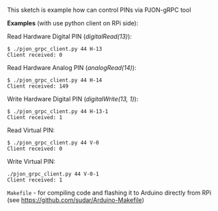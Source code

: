 This sketch is example how can control PINs via PJON-gRPC tool

**Examples** (with use python client on RPi side):

Read Hardware Digital PIN (_digitalRead(13)_):
```
$ ./pjon_grpc_client.py 44 H-13
Client received: 0
```
Read Hardware Analog PIN (_analogRead(14)_):
```
$ ./pjon_grpc_client.py 44 H-14
Client received: 149
```
Write Hardware Digital PIN (_digitalWrite(13, 1)_):
```
$ ./pjon_grpc_client.py 44 H-13-1
Client received: 1
```
Read Virtual PIN:
```
$ ./pjon_grpc_client.py 44 V-0
Client received: 0
```
Write Virtual PIN:
```
./pjon_grpc_client.py 44 V-0-1
Client received: 1
```

`Makefile` - for compiling code and flashing it to Arduino directly from RPi (see https://github.com/sudar/Arduino-Makefile)
